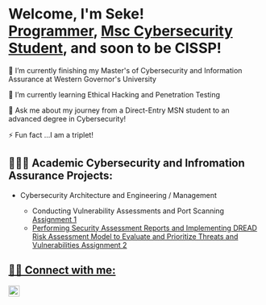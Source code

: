 <h1>Welcome, I'm Seke! <br/><a href="https://github.com/SekMoa">Programmer</a>, <a href= "https://www.linkedin.com/in/sekem/"> Msc Cybersecurity Student</a>, and soon to be CISSP!</h1>


<p> 🔭 I’m currently finishing my Master's of Cybersecurity and Information Assurance at Western Governor's University

🌱 I’m currently learning Ethical Hacking and Penetration Testing

💬 Ask me about my journey from a Direct-Entry MSN student to an advanced degree in Cybersecurity!

⚡ Fun fact ...I am a triplet!</p>



 <h2>👩🏾‍💻 Academic Cybersecurity and Infromation Assurance Projects:</h2>
<p>

 - Cybersecurity Architecture and Engineering  / Management

   - Conducting Vulnerability Assessments and Port Scanning <a href= "https://github.com/SekMoa/Assignment-1">Assignment 1
   - Performing Security Assessment Reports and Implementing DREAD Risk Assessment Model to Evaluate and Prioritize Threats and Vulnerabilities <a href="https://github.com/SekMoa/Assignment-2">Assignment 2
</p>
  
  <h2> 🤳🏾 Connect with me:</h2>

[<img align="left" alt="SekMoa | LinkedIn" width="22px" src="https://cdn.jsdelivr.net/npm/simple-icons@v3/icons/linkedin.svg" />][linkedin]

[linkedin]: https://www.linkedin.com/in/sekem/
